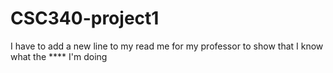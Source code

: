 # CSC340-project1
I have to add a new line to my read me for my professor to show that I know what the \**** I'm doing

